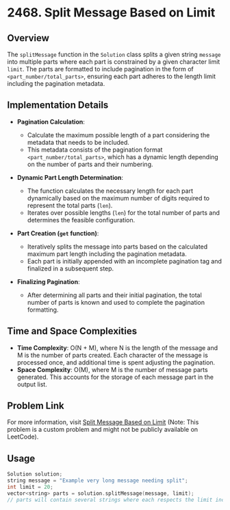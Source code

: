 # 2468. Split Message Based on Limit

## Overview
The `splitMessage` function in the `Solution` class splits a given string `message` into multiple parts where each part is constrained by a given character limit `limit`. The parts are formatted to include pagination in the form of `<part_number/total_parts>`, ensuring each part adheres to the length limit including the pagination metadata.

## Implementation Details
- **Pagination Calculation**:
  - Calculate the maximum possible length of a part considering the metadata that needs to be included.
  - This metadata consists of the pagination format `<part_number/total_parts>`, which has a dynamic length depending on the number of parts and their numbering.
  
- **Dynamic Part Length Determination**:
  - The function calculates the necessary length for each part dynamically based on the maximum number of digits required to represent the total parts (`len`).
  - Iterates over possible lengths (`len`) for the total number of parts and determines the feasible configuration.

- **Part Creation (`get` function)**:
  - Iteratively splits the message into parts based on the calculated maximum part length including the pagination metadata.
  - Each part is initially appended with an incomplete pagination tag and finalized in a subsequent step.
  
- **Finalizing Pagination**:
  - After determining all parts and their initial pagination, the total number of parts is known and used to complete the pagination formatting.

## Time and Space Complexities
- **Time Complexity**: O(N + M), where N is the length of the message and M is the number of parts created. Each character of the message is processed once, and additional time is spent adjusting the pagination.
- **Space Complexity**: O(M), where M is the number of message parts generated. This accounts for the storage of each message part in the output list.

## Problem Link
For more information, visit [Split Message Based on Limit](https://leetcode.com/problems/split-message-based-on-limit/) (Note: This problem is a custom problem and might not be publicly available on LeetCode).

## Usage
```cpp
Solution solution;
string message = "Example very long message needing split";
int limit = 20;
vector<string> parts = solution.splitMessage(message, limit);
// parts will contain several strings where each respects the limit including pagination metadata
